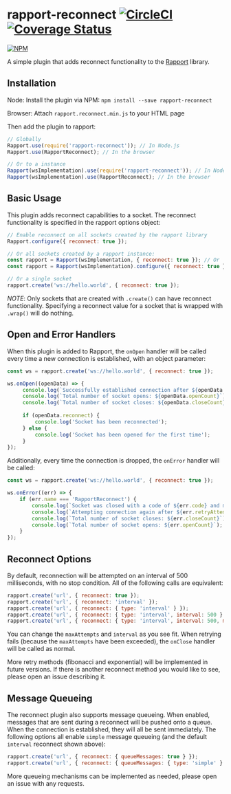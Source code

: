 # rapport-reconnect [![CircleCI](https://circleci.com/gh/miratronix/rapport-reconnect.svg?style=shield)](https://circleci.com/gh/miratronix/rapport-reconnect) [![Coverage Status](https://coveralls.io/repos/github/miratronix/rapport-reconnect/badge.svg)](https://coveralls.io/github/miratronix/rapport-reconnect)
[![NPM](https://nodei.co/npm/rapport-reconnect.png)](https://npmjs.org/package/rapport-reconnect)

A simple plugin that adds reconnect functionality to the [Rapport](https://github.com/miratronix/rapport) library.

## Installation
Node: Install the plugin via NPM: `npm install --save rapport-reconnect`

Browser: Attach `rapport.reconnect.min.js` to your HTML page

Then add the plugin to rapport:
```javascript
// Globally
Rapport.use(require('rapport-reconnect')); // In Node.js
Rapport.use(RapportReconnect); // In the browser

// Or to a instance
Rapport(wsImplementation).use(require('rapport-reconnect')); // In Node.js
Rapport(wsImplementation).use(RapportReconnect); // In the browser
```

## Basic Usage
This plugin adds reconnect capabilities to a socket. The reconnect functionality is specified in the rapport options object:
```javascript
// Enable reconnect on all sockets created by the rapport library
Rapport.configure({ reconnect: true });

// Or all sockets created by a rapport instance:
const rapport = Rapport(wsImplementation, { reconnect: true }); // Or
const rapport = Rapport(wsImplementation).configure({ reconnect: true });

// Or a single socket
rapport.create('ws://hello.world', { reconnect: true });
```
*NOTE*: Only sockets that are created with `.create()` can have reconnect functionality. Specifying a reconnect value for a 
socket that is wrapped with `.wrap()` will do nothing.

## Open and Error Handlers
When this plugin is added to Rapport, the `onOpen` handler will be called every time a new connection is established, with an object parameter:
```javascript
const ws = rapport.create('ws://hello.world', { reconnect: true });

ws.onOpen((openData) => {
     console.log(`Successfully established connection after ${openData.retryAttempts} reconnect attempts`);
     console.log(`Total number of socket opens: ${openData.openCount}`);
     console.log(`Total number of socket closes: ${openData.closeCount}`);
     
     if (openData.reconnect) {
         console.log('Socket has been reconnected');
     } else {
         console.log('Socket has been opened for the first time');
     }
});
```
Additionally, every time the connection is dropped, the `onError` handler will be called:
```javascript
const ws = rapport.create('ws://hello.world', { reconnect: true });

ws.onError((err) => {
    if (err.name === 'RapportReconnect') {
        console.log(`Socket was closed with a code of ${err.code} and message of ${err.message}`);
        console.log(`Attempting connection again after ${err.retryAttempts} attempts`);
        console.log(`Total number of socket closes: ${err.closeCount}`);
        console.log(`Total number of socket opens: ${err.openCount}`);
    }
});
```

## Reconnect Options
By default, reconnection will be attempted on an interval of 500 milliseconds, with no stop condition. All of the following 
calls are equivalent:
```javascript
rapport.create('url', { reconnect: true });
rapport.create('url', { reconnect: 'interval' });
rapport.create('url', { reconnect: { type: 'interval' } });
rapport.create('url', { reconnect: { type: 'interval', interval: 500 } });
rapport.create('url', { reconnect: { type: 'interval', interval: 500, maxAttempts: 0 } });
```
You can change the `maxAttempts` and `interval` as you see fit. When retrying fails (because the `maxAttempts` have been 
exceeded), the `onClose` handler will be called as normal.

More retry methods (fibonacci and exponential) will be implemented in future versions. If there is another reconnect 
method you would like to see, please open an issue describing it.

## Message Queueing
The reconnect plugin also supports message queueing. When enabled, messages that are sent during a reconnect will be pushed
onto a queue. When the connection is established, they will all be sent immediately. The following options all enable `simple` 
message queueing (and the default `interval` reconnect shown above):
```javascript
rapport.create('url', { reconnect: { queueMessages: true } });
rapport.create('url', { reconnect: { queueMessages: { type: 'simple' } } });
```
More queueing mechanisms can be implemented as needed, please open an issue with any requests.
